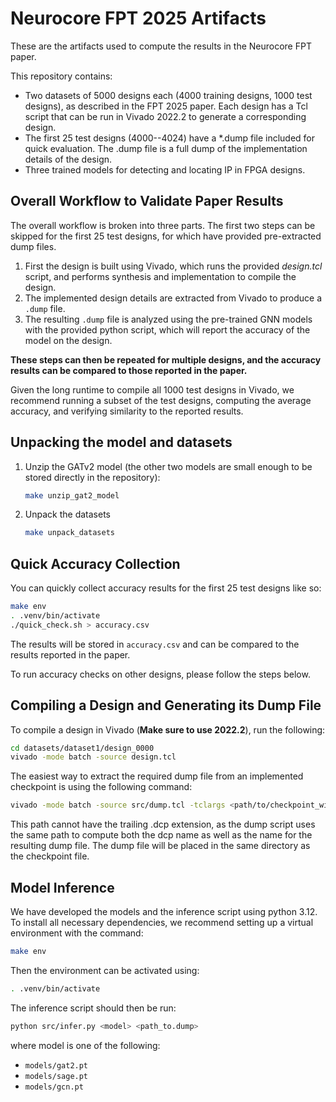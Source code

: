 # Neurocore FPT 2025 Artifacts

These are the artifacts used to compute the results in the Neurocore FPT
paper.

This repository contains:
* Two datasets of 5000 designs each (4000 training designs, 1000 test designs), as described in the FPT 2025 paper.  Each design has a Tcl script that can be run in Vivado 2022.2 to generate a corresponding design.
* The first 25 test designs (4000--4024) have a *.dump file included for quick evaluation. The .dump file is a full dump of the implementation details of the design.
* Three trained models for detecting and locating IP in FPGA designs.


## Overall Workflow to Validate Paper Results
The overall workflow is broken into three parts.  The first two steps can be skipped for the first 25 test designs, for which have provided pre-extracted dump files.
1. First the design is built using Vivado, which runs the provided *design.tcl* script, and performs synthesis and implementation to compile the design.  
1. The implemented design details are extracted from Vivado to produce a `.dump` file.
1. The resulting `.dump` file is analyzed using the pre-trained GNN models with the provided python script, which will report the accuracy of the model on the design.

**These steps can then be repeated for multiple designs, and the accuracy results can be compared to those reported in the paper.**

Given the long runtime to compile all 1000 test designs in Vivado, we recommend running a subset of the test designs, computing the average accuracy, and verifying similarity to the reported results.

## Unpacking the model and datasets

1. Unzip the GATv2 model (the other two models are small enough to be stored directly in the repository):
   ```bash
   make unzip_gat2_model
   ```

1. Unpack the datasets 
   ```bash
   make unpack_datasets
   ```

## Quick Accuracy Collection

You can quickly collect accuracy results for the first 25 test designs like so:

```bash
make env
. .venv/bin/activate
./quick_check.sh > accuracy.csv
```

The results will be stored in `accuracy.csv` and can be compared to the results reported in the paper.

To run accuracy checks on other designs, please follow the steps below.


## Compiling a Design and Generating its Dump File

To compile a design in Vivado (**Make sure to use 2022.2**), run the following:
```bash
cd datasets/dataset1/design_0000
vivado -mode batch -source design.tcl
```

The easiest way to extract the required dump file from an implemented
checkpoint is using the following command:

```bash
vivado -mode batch -source src/dump.tcl -tclargs <path/to/checkpoint_without_extension>
```

This path cannot have the trailing .dcp extension, as the dump script
uses the same path to compute both the dcp name as well as the name
for the resulting dump file.  The dump file will be placed in the same
directory as the checkpoint file.


## Model Inference

We have developed the models and the inference script using python 3.12.
To install all necessary dependencies, we recommend setting up a virtual
environment with the command:

```bash
make env
```

Then the environment can be activated using:

```bash
. .venv/bin/activate
```

The inference script should then be run:

```bash
python src/infer.py <model> <path_to.dump>
```

where model is one of the following:

* `models/gat2.pt`
* `models/sage.pt`
* `models/gcn.pt`
